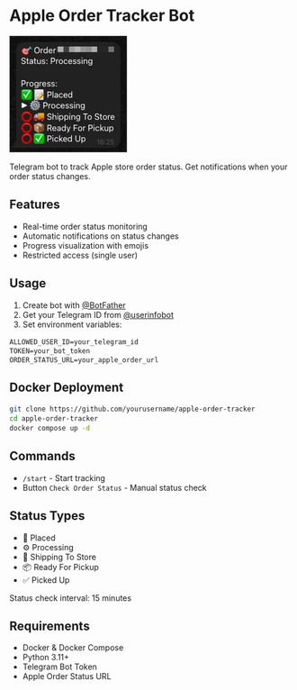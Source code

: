 # Apple Order Tracker Bot

![Bot Demo](assets/bot_demo.webp)

Telegram bot to track Apple store order status. Get notifications when your order status changes.

## Features
- Real-time order status monitoring
- Automatic notifications on status changes
- Progress visualization with emojis
- Restricted access (single user)

## Usage
1. Create bot with [@BotFather](https://t.me/botfather)
2. Get your Telegram ID from [@userinfobot](https://t.me/userinfobot)
3. Set environment variables:
```env
ALLOWED_USER_ID=your_telegram_id
TOKEN=your_bot_token
ORDER_STATUS_URL=your_apple_order_url
```

## Docker Deployment
```bash
git clone https://github.com/yourusername/apple-order-tracker
cd apple-order-tracker
docker compose up -d
```

## Commands
- `/start` - Start tracking
- Button `Check Order Status` - Manual status check

## Status Types
- 📝 Placed
- ⚙️ Processing
- 🚚 Shipping To Store
- 📦 Ready For Pickup
- ✅ Picked Up

Status check interval: 15 minutes

## Requirements
- Docker & Docker Compose
- Python 3.11+
- Telegram Bot Token
- Apple Order Status URL